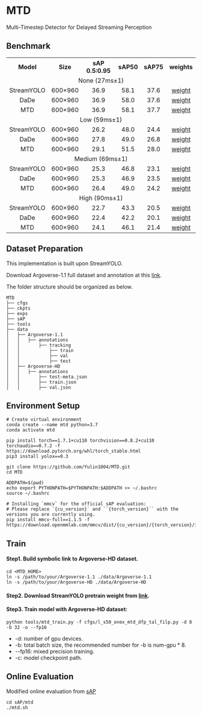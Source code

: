 # MTD
Multi-Timestep Detector for Delayed Streaming Perception

## Benchmark
<table width="1000px" cellspacing="10">
<tr>
  <th align="center">Model</th>
  <th align="center">Size</th>
  <th align="center">sAP 0.5:0.95</th>
  <th align="center">sAP50</th>
  <th align="center">sAP75</th>
  <th align="center">weights</th>
</tr>
<tr>
  <td colspan="6" align="center">None (27ms±1)</td>
</tr>
<tr>
    <tr>
      <td align="center">StreamYOLO</td>
      <td align="center">600×960</td>
      <td align="center">36.9</td>
      <td align="center">58.1</td>
      <td align="center">37.6</td>
      <td align="center"><a href="https://github.com/yancie-yjr/StreamYOLO/releases/download/0.1.0rc/l_s50_one_x.pth">weight</a></td>
    </tr>
    <tr>
      <td align="center">DaDe</td>
      <td align="center">600×960</td>
      <td align="center">36.9</td>
      <td align="center">58.0</td>
      <td align="center">37.6</td>
      <td align="center"><a href="https://github.com/yancie-yjr/StreamYOLO/releases/download/0.1.0rc/l_s50_one_x.pth">weight</a></td>
    </tr>
    <tr>
      <td align="center">MTD</td>
      <td align="center">600×960</td>
      <td align="center">36.9</td>
      <td align="center">58.1</td>
      <td align="center">37.7</td>
      <td align="center"><a href="https://github.com/Yulin1004/MTD/releases/download/v1.0.0/mtd_l_s50_one_x.pth">weight</a></td>
    </tr>
<tr>
  <td colspan="6" align="center">Low (59ms±1)</td>
</tr>
<tr>
    <tr>
      <td align="center">StreamYOLO</td>
      <td align="center">600×960</td>
      <td align="center">26.2</td>
      <td align="center">48.0</td>
      <td align="center">24.4</td>
      <td align="center"><a href="https://github.com/yancie-yjr/StreamYOLO/releases/download/0.1.0rc/l_s50_one_x.pth">weight</a></td>
    </tr>
    <tr>
      <td align="center">DaDe</td>
      <td align="center">600×960</td>
      <td align="center">27.8</td>
      <td align="center">49.0</td>
      <td align="center">26.8</td>
      <td align="center"><a href="https://github.com/yancie-yjr/StreamYOLO/releases/download/0.1.0rc/l_s50_one_x.pth">weight</a></td>
    </tr>
    <tr>
      <td align="center">MTD</td>
      <td align="center">600×960</td>
      <td align="center">29.1</td>
      <td align="center">51.5</td>
      <td align="center">28.0</td>
      <td align="center"><a href="https://github.com/Yulin1004/MTD/releases/download/v1.0.0/mtd_l_s50_one_x.pth">weight</a></td>
    </tr>
<tr>
  <td colspan="6" align="center">Medium (69ms±1)</td>
</tr>
    <tr>
      <td align="center">StreamYOLO</td>
      <td align="center">600×960</td>
      <td align="center">25.3</td>
      <td align="center">46.8</td>
      <td align="center">23.1</td>
      <td align="center"><a href="https://github.com/yancie-yjr/StreamYOLO/releases/download/0.1.0rc/l_s50_one_x.pth">weight</a></td>
    </tr>
    <tr>
      <td align="center">DaDe</td>
      <td align="center">600×960</td>
      <td align="center">25.3</td>
      <td align="center">46.9</td>
      <td align="center">23.5</td>
      <td align="center"><a href="https://github.com/yancie-yjr/StreamYOLO/releases/download/0.1.0rc/l_s50_one_x.pth">weight</a></td>
    </tr>
    <tr>
      <td align="center">MTD</td>
      <td align="center">600×960</td>
      <td align="center">26.4</td>
      <td align="center">49.0</td>
      <td align="center">24.2</td>
      <td align="center"><a href="https://github.com/Yulin1004/MTD/releases/download/v1.0.0/mtd_l_s50_one_x.pth">weight</a></td>
    </tr>
<tr>
  <td colspan="6" align="center">High (90ms±1)</td>
</tr>
<tr>
    <tr>
      <td align="center">StreamYOLO</td>
      <td align="center">600×960</td>
      <td align="center">22.7</td>
      <td align="center">43.3</td>
      <td align="center">20.5</td>
      <td align="center"><a href="https://github.com/yancie-yjr/StreamYOLO/releases/download/0.1.0rc/l_s50_one_x.pth">weight</a></td>
    </tr>
    <tr>
      <td align="center">DaDe</td>
      <td align="center">600×960</td>
      <td align="center">22.4</td>
      <td align="center">42.2</td>
      <td align="center">20.1</td>
      <td align="center"><a href="https://github.com/yancie-yjr/StreamYOLO/releases/download/0.1.0rc/l_s50_one_x.pth">weight</a></td>
    </tr>
<b>
    <tr>
      <td align="center">MTD</td>
      <td align="center">600×960</td>
      <td align="center">24.1</td>
      <td align="center">46.1</td>
      <td align="center">21.4</td>
      <td align="center"><a href="https://github.com/Yulin1004/MTD/releases/download/v1.0.0/mtd_l_s50_one_x.pth">weight</a></td>
    </tr>
</b>
</table>

## Dataset Preparation
This implementation is built upon StreamYOLO.

Download Argoverse-1.1 full dataset and annotation at this [link](https://www.cs.cmu.edu/~mengtial/proj/streaming/).

The folder structure should be organized as below.
```shell
MTD
├── cfgs
├── ckpts
├── exps
├── sAP
├── tools
├── data
│   ├── Argoverse-1.1
│   │   ├── annotations
│   │       ├── tracking
│   │           ├── train
│   │           ├── val
│   │           ├── test 
│   ├── Argoverse-HD
│   │   ├── annotations
│   │       ├── test-meta.json
│   │       ├── train.json
│   │       ├── val.json
```

## Environment Setup
```shell
# Create virtual environment
conda create --name mtd python=3.7
conda activate mtd

pip install torch==1.7.1+cu110 torchvision==0.8.2+cu110 torchaudio==0.7.2 -f https://download.pytorch.org/whl/torch_stable.html
pip3 install yolox==0.3

git clone https://github.com/Yulin1004/MTD.git
cd MTD

ADDPATH=$(pwd)
echo export PYTHONPATH=$PYTHONPATH:$ADDPATH >> ~/.bashrc
source ~/.bashrc

# Installing `mmcv` for the official sAP evaluation:
# Please replace `{cu_version}` and ``{torch_version}`` with the versions you are currently using.
pip install mmcv-full==1.1.5 -f https://download.openmmlab.com/mmcv/dist/{cu_version}/{torch_version}/index.html
```

## Train
#### Step1. Build symbolic link to Argoverse-HD dataset.
```shell
cd <MTD_HOME>
ln -s /path/to/your/Argoverse-1.1 ./data/Argoverse-1.1
ln -s /path/to/your/Argoverse-HD ./data/Argoverse-HD
```
#### Step2. Download StreamYOLO pretrain weight from [link](https://github.com/yancie-yjr/StreamYOLO/releases/download/0.1.0rc/l_s50_one_x.pth).

#### Step3. Train model with Argoverse-HD dataset:
```shell
python tools/mtd_train.py -f cfgs/l_s50_onex_mtd_dfp_tal_filp.py -d 8 -b 32 -o --fp16
```
* -d: number of gpu devices.
* -b: total batch size, the recommended number for -b is num-gpu * 8.
* --fp16: mixed precision training.
* -c: model checkpoint path.

## Online Evaluation
Modified online evaluation from [sAP](https://github.com/mtli/sAP)
```shell
cd sAP/mtd
./mtd.sh

